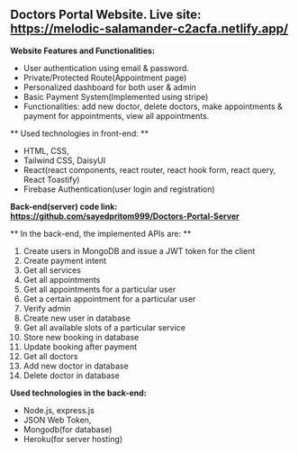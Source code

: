 ## Doctors Portal Website. Live site: https://melodic-salamander-c2acfa.netlify.app/

**Website Features and Functionalities:**
* User authentication using email & password. 
* Private/Protected Route(Appointment page)
* Personalized dashboard for both user & admin
* Basic Payment System(Implemented using stripe) 
* Functionalities: add new doctor, delete doctors, make appointments & payment for appointments, view all appointments. 

** Used technologies in front-end: **
* HTML, CSS, 
* Tailwind CSS, DaisyUI
* React(react components, react router, react hook form, react query, React Toastify)
* Firebase Authentication(user login and registration)



**Back-end(server) code link: https://github.com/sayedpritom999/Doctors-Portal-Server**

** In the back-end, the implemented APIs are: **
1. Create users in MongoDB and issue a JWT token for the client
2. Create payment intent
3. Get all services
4. Get all appointments
5. Get all appointments for a particular user
6. Get a certain appointment for a particular user
7. Verify admin
8. Create new user in database
9. Get all available slots of a particular service
10. Store new booking in database
11. Update booking after payment
12. Get all doctors
13. Add new doctor in database
14. Delete doctor in database



**Used technologies in the back-end:**
* Node.js, express.js
* JSON Web Token,
* Mongodb(for database)
* Heroku(for server hosting)
